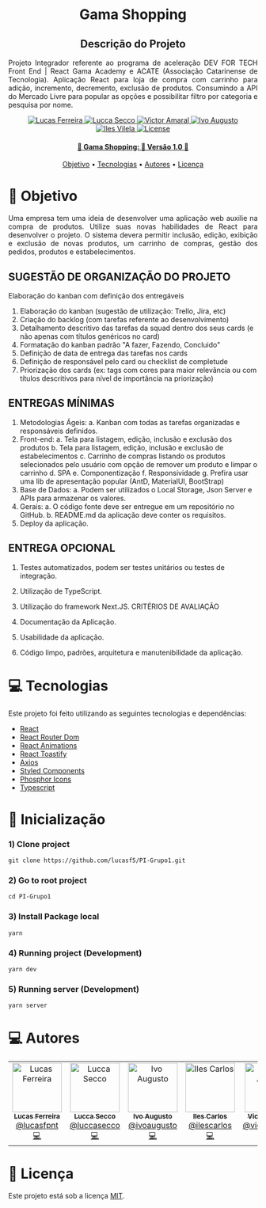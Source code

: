<h1 align="center">
   Gama Shopping
</h1>

<h2 align="center">Descrição do Projeto</h2>
<p align="justify">Projeto Integrador referente ao programa de aceleração DEV FOR TECH Front End | React Gama Academy e ACATE (Associação Catarinense de Tecnologia). Aplicação React para loja de compra com carrinho para adição, incremento, decremento, exclusão de produtos. Consumindo a API do Mercado Livre para popular as opções e possibilitar filtro por categoria e pesquisa por nome.</p>

<p align="center">
   <a href="https://www.linkedin.com/in/lucasfpnt/">
      <img alt="Lucas Ferreira" src="https://img.shields.io/badge/-Lucas Ferreira-2A2C39?style=flat&logo=Linkedin&logoColor=white" />
   </a>
   <a href="https://www.linkedin.com/in/luccaseccodev/">
      <img alt="Lucca Secco" src="https://img.shields.io/badge/-Lucca Secco-2A2C39?style=flat&logo=Linkedin&logoColor=white" />
   </a>
      <a href="https://www.linkedin.com/in/https://www.linkedin.com/in/victorab/">
      <img alt="Victor Amaral" src="https://img.shields.io/badge/-Victor Amaral-2A2C39?style=flat&logo=Linkedin&logoColor=white" />
   </a>
      </a>
      <a href="https://www.linkedin.com/in/ivo-augusto/">
      <img alt="Ivo Augusto" src="https://img.shields.io/badge/-Ivo Augusto-2A2C39?style=flat&logo=Linkedin&logoColor=white" />
   </a>
    <a href="https://www.linkedin.com/in/iles-vilela-73809029/">
      <img alt="Iles Vilela" src="https://img.shields.io/badge/-Iles Vilela-2A2C39?style=flat&logo=Linkedin&logoColor=white" />
  <img alt="License" src="https://img.shields.io/badge/license-MIT-2A2C39">
</p>

<h4 align="center"> 
	🚧  Gama Shopping: 🚀 Versão 1.0 🚧
</h4>

<p align="center">
 <a href="#pushpin-objetivo">Objetivo</a> •
 <a href="#computer-tecnologias">Tecnologias</a> • 
  <a href="#computer-autores">Autores</a> •
 <a href="#closed_book-licença">Licença</a> 

</p>

# :pushpin: Objetivo

<p align="justify">Uma  empresa  tem  uma  ideia  de  desenvolver  uma  aplicação  web  auxilie  na 
compra de produtos. Utilize suas novas habilidades de React para desenvolver o projeto. 
O sistema devera permitir inclusão, edição, exibição e exclusão de novas produtos, 
um carrinho de compras, gestão dos pedidos, produtos e estabelecimentos.</p>
 
## SUGESTÃO DE ORGANIZAÇÃO DO PROJETO 
Elaboração do kanban com definição dos entregáveis 
 
1. Elaboração do kanban (sugestão de utilização: Trello, Jira, etc)  
2. Criação do backlog (com tarefas referente ao desenvolvimento)  
3. Detalhamento descritivo das tarefas da squad dentro dos seus cards (e não 
apenas com títulos genéricos no card) 
4. Formatação do kanban padrão "A fazer, Fazendo, Concluido" 
5. Definição de data de entrega das tarefas nos cards 
6. Definição de responsável pelo card ou checklist de completude 
7. Priorização  dos  cards  (ex:  tags  com  cores  para  maior  relevância  ou  com 
títulos descritivos para nível de importância na priorização) 
 
## ENTREGAS MÍNIMAS 
 
1. Metodologias Ágeis: 
a. Kanban com todas as tarefas organizadas e responsáveis definidos. 
2. Front-end: 
a. Tela para listagem, edição, inclusão e exclusão dos produtos 
b. Tela para listagem, edição, inclusão e exclusão de estabelecimentos 
c. Carrinho de compras listando os produtos selecionados pelo usuário com 
opção de remover um produto e limpar o carrinho 
d. SPA 
e. Componentização 
f. Responsividade 
g. Prefira usar uma lib de apresentação popular (AntD, MaterialUI, BootStrap) 
3. Base de Dados: 
a. Podem ser utilizados o Local Storage, Json Server e APIs para armazenar 
os valores. 
4. Gerais: 
a. O código fonte deve ser entregue em um repositório no GitHub. 
b. README.md da aplicação deve conter os requisitos. 
5. Deploy da aplicação. 
 
 
## ENTREGA OPCIONAL 
1. Testes automatizados, podem ser testes unitários ou testes de integração. 
2. Utilização de TypeScript. 
3. Utilização do framework Next.JS. 
CRITÉRIOS DE AVALIAÇÃO 
 
1. Documentação da Aplicação. 
2. Usabilidade da aplicação. 
3. Código limpo, padrões, arquitetura e manutenibilidade da aplicação. 

<div>
</div>

# :computer: Tecnologias

Este projeto foi feito utilizando as seguintes tecnologias e dependências:

- [React](https://pt-br.reactjs.org/docs/react-component.html)
- [React Router Dom](https://v5.reactrouter.com/web/guides/quick-start)
- [React Animations](https://formidable.com/open-source/react-animations/#:~:text=A%20collection%20of%20animations%20that,css.)
- [React Toastify](https://www.npmjs.com/package/react-toastify)
- [Axios](https://axios-http.com/ptbr/docs/intro)
- [Styled Components](https://styled-components.com/)
- [Phosphor Icons](https://phosphoricons.com/)
- [Typescript](https://www.typescriptlang.org/)

# :wrench: Inicialização

### 1) Clone project
`git clone https://github.com/lucasf5/PI-Grupo1.git`

### 2) Go to root project
`cd PI-Grupo1`

### 3) Install Package local
`yarn`

### 4) Running project (Development)
`yarn dev`

### 5) Running server (Development)
`yarn server`

# :computer: Autores

<table>
  <tr>
    <td align="center">
      <a href="http://github.com/lucasf5/">
        <img src="https://avatars.githubusercontent.com/u/49257942?s=400&u=97408bb77fec617d75b392c70feac7b96b7114dd&v=4" width="100px;" alt="Lucas Ferreira"/>
        <br />
        <sub>
          <b>Lucas Ferreira</b>
        </sub>
       </a>
       <br />
       <a href="https://www.linkedin.com/in/lucasfpnt/" title="Linkedin">@lucasfpnt</a>
       <br />
       <a href="https://www.linkedin.com/in/lucasfpnt/" title="Code">💻</a>
    </td>
    <td align="center">
      <a href="http://github.com/luccasecco/">
        <img src="https://github.com/luccasecco.png" width="100px;" alt="Lucca Secco"/>
        <br />
        <sub>
          <b>Lucca Secco</b>
        </sub>
       </a>
       <br />
       <a href="https://www.linkedin.com/in/luccaseccodev/" title="Linkedin">@luccasecco</a>
       <br />
       <a href="https://www.linkedin.com/in/luccaseccodev/" title="Code">💻</a>
    </td>
     <td align="center">
      <a href="https://github.com/IvoMudo">
        <img src="https://github.com/IvoMudo.png" width="100px;" alt="Ivo Augusto"/>
        <br />
        <sub>
          <b>Ivo Augusto</b>
        </sub>
       </a>
       <br />
       <a href="https://www.linkedin.com/in/ivo-augusto/" title="Linkedin">@ivoaugusto</a>
       <br />
       <a href="https://www.linkedin.com/in/ivo-augusto/" title="Code">💻</a>
    </td>
     <td align="center">
      <a href="https://github.com/IlesCarlos">
        <img src="https://github.com/IlesCarlos.png" width="100px;" alt="Iles Carlos"/>
        <br />
        <sub>
          <b>Iles Carlos</b>
        </sub>
       </a>
       <br />
       <a href="https://www.linkedin.com/in/iles-vilela-73809029/" title="Linkedin">@ilescarlos</a>
       <br />
       <a href="https://www.linkedin.com/in/iles-vilela-73809029/" title="Code">💻</a>
    </td>
     <td align="center">
      <a href="https://github.com/abvictor">
        <img src="https://github.com/abvictor.png" width="100px;" alt="Victor Amaral"/>
        <br />
        <sub>
          <b>Victor Amaral</b>
        </sub>
       </a>
       <br />
       <a href="https://www.linkedin.com/in/victorab/" title="Linkedin">@victoramaral</a>
       <br />
       <a href="https://www.linkedin.com/in/victorab/" title="Code">💻</a>
    </td>
  </tr>
</table>

# :closed_book: Licença

Este projeto está sob a licença [MIT](./LICENSE).
